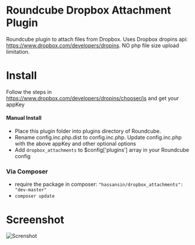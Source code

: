 Roundcube Dropbox Attachment Plugin
===========================================

Roundcube plugin to attach files from Dropbox. Uses Dropbox dropins api: https://www.dropbox.com/developers/dropins. NO php file size upload limitation.

Install
=======
Follow the steps in https://www.dropbox.com/developers/dropins/chooser/js and get your appKey

####  Manual Install
* Place this plugin folder into plugins directory of Roundcube.
* Rename config.inc.php.dist to config.inc.php. Update config.inc.php with the above appKey and other optional options
* Add `dropbox_attachments` to $config['plugins'] array in your Roundcube config

### Via Composer
* require the package in composer: `"hassansin/dropbox_attachments": "dev-master"`
* `composer update`

Screenshot
==========
![Screnshot](https://raw.githubusercontent.com/hassansin/dropbox_attachments/master/screenshot.png)
